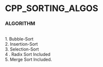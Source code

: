 # CPP_SORTING_ALGOS

### ALGORITHM

<br> 1. Bubble-Sort
<br> 2. Insertion-Sort
<br> 3. Selection-Sort
<br>4 . Radix Sort Included
<br>5. Merge Sort Included.
